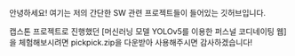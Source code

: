 안녕하세요!
여기는 저의 간단한 SW 관련 프로젝트들이 들어있는 깃허브입니다.

캡스톤 프로젝트로 진행했던 [머신러닝 모델 YOLOv5를 이용한 퍼스널 코디네이팅 웹]을 체험해보시려면 
pickpick.zip을 다운받아 사용해주시면 감사하겠습니다!
